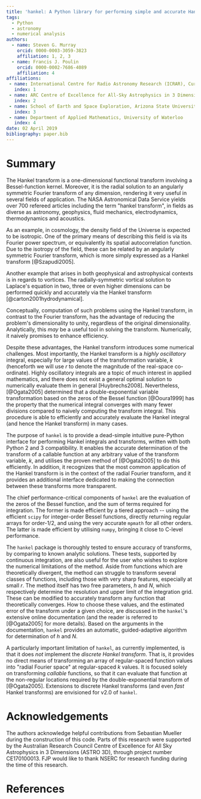 ```yaml
---
title: 'hankel: A Python library for performing simple and accurate Hankel transformations'
tags:
  - Python
  - astronomy
  - numerical analysis
authors:
  - name: Steven G. Murray
    orcid: 0000-0003-3059-3823
    affiliation: 1, 2, 3
  - name: Francis J. Poulin
    orcid: 0000-0002-7686-4089
    affiliation: 4
affiliations:
 - name: International Centre for Radio Astronomy Research (ICRAR), Curtin University,  Bentley, WA 6102, Australia
   index: 1
 - name: ARC Centre of Excellence for All-Sky Astrophysics in 3 Dimensions (ASTRO 3D)
   index: 2
 - name: School of Earth and Space Exploration, Arizona State University, Tempe, AZ, 85281, USA
   index: 3
 - name: Department of Applied Mathematics, University of Waterloo
   index: 4
date: 02 April 2019
bibliography: paper.bib
---
```


# Summary

The Hankel transform is a one-dimensional functional transform involving a 
Bessel-function kernel.
Moreover, it is the radial solution to an angularly symmetric Fourier 
transform of any dimension, rendering it very useful in several fields of 
application. The NASA Astronomical Data Service yields over 700 refereed 
articles including the term "hankel transform", in fields as diverse as
astronomy, geophysics, fluid mechanics, electrodynamics, thermodynamics 
and acoustics.  

As an example, in cosmology, the density field of the Universe is expected to be 
isotropic. One of the primary means of describing this field is via its Fourier 
power spectrum, or equivalently its spatial autocorrelation function. 
Due to the isotropy of the field, these can be related by an angularly symmetric 
Fourier transform, which is more simply expressed as a Hankel transform [@Szapudi2005]. 

Another example that arises in both geophysical and astrophysical contexts is in 
regards to vortices.  The radially-symmetric vortical solution to Laplace's 
equation in two, three or even higher dimensions can be performed quickly 
and accurately via the Hankel transform [@carton2001hydrodynamical].

Conceptually, computation of such problems using the Hankel transform, in 
contrast to the Fourier transform, has the advantage of reducing the problem's 
dimensionality to unity, regardless of the original dimensionality. 
Analytically, this *may* be a useful tool in solving the transform. 
Numerically, it naively promises to enhance efficiency.

Despite these advantages, the Hankel transform introduces some numerical challenges.
Most importantly, the Hankel transform is a *highly oscillatory* integral, 
especially for large values of the transformation variable, *k* (henceforth we 
will use *r* to denote the magnitude of the real-space co-ordinate). 
Highly oscillatory integrals are a topic of much interest in applied mathematics, 
and there does not exist a general optimal solution to numerically evaluate them 
in general [Huybrechs2008]. Nevertheless, [@Ogata2005] determined that a 
double-exponential variable transformation based on the zeros of the Bessel function [@Ooura1999] 
has the property that the numerical integral converges with many fewer divisions 
compared to naively computing the transform integral. This procedure is able to 
efficiently and accurately evaluate the Hankel integral (and hence the Hankel 
transform) in many cases.

The purpose of ``hankel`` is to provide a dead-simple intuitive pure-Python 
interface for performing Hankel integrals and transforms, written with both 
Python 2 and 3 compatibility. It enables the accurate determination of the 
transform of a callable function at any arbitrary value of the 
transform variable, *k*, and utilises the proven method of [@Ogata2005] to do 
this efficiently. 
In addition, it recognizes that the most common application of the Hankel 
transform is in the context of the 
radial Fourier transform, and it provides an additional interface dedicated to 
making the connection between these transforms more transparent. 

The chief performance-critical components of ``hankel`` are the evaluation of the 
zeros of the Bessel function, and the sum of terms required for integration. 
The former is made efficient by a tiered approach -- using the efficient ``scipy`` 
for integer-order Bessel functions, directly returning regular arrays for 
order-1/2, and using the very accurate ``mpmath`` for all other orders. 
The latter is made efficient by utilising ``numpy``, bringing it close to C-level 
performance.  

The ``hankel`` package is thoroughly tested to ensure accuracy of transforms, 
by comparing to known analytic solutions.
These tests, supported by continuous integration, are also useful for the user 
who wishes to explore the numerical limitations of the method. Aside from 
functions which are theoretically divergent, the method can struggle to 
transform several classes of functions, including those with very sharp 
features, especially at small *r*.
The method itself has two free parameters, *h* and *N*, which respectively 
determine the resolution and upper limit of the integration grid. These can be 
modified to accurately transform any function that theoretically converges.
How to choose these values, and the estimated error of the transform under a 
given choice, are discussed in the ``hankel``'s extensive online documentation 
(and the reader is referred to [@Ogata2005] for more details).
Based on the arguments in the documentation, ``hankel`` provides an automatic, 
guided-adaptive algorithm for determination of *h* and *N*.

A particularly important limitation of ``hankel``, as currently implemented, is 
that it does *not* implement the *discrete Hankel transform*. 
That is, it provides no direct means of transforming an array of regular-spaced 
function values into "radial Fourier space" at regular-spaced *k* values. 
It is focused solely on transforming *callable* functions, so that it can 
evaluate that function at the non-regular locations required by the 
double-exponential transform of [@Ogata2005].
Extensions to discrete Hankel transforms (and even *fast* Hankel transforms) are
 envisioned for v2.0 of ``hankel``.
 

# Acknowledgements

The authors acknowledge helpful contributions from Sebastian Mueller during the 
construction of this code. Parts of this research were supported by the Australian 
Research Council Centre of Excellence for All Sky Astrophysics in 3 Dimensions 
(ASTRO 3D), through project number CE170100013. 
FJP would like to thank NSERC for research funding during the time of this research. 

# References